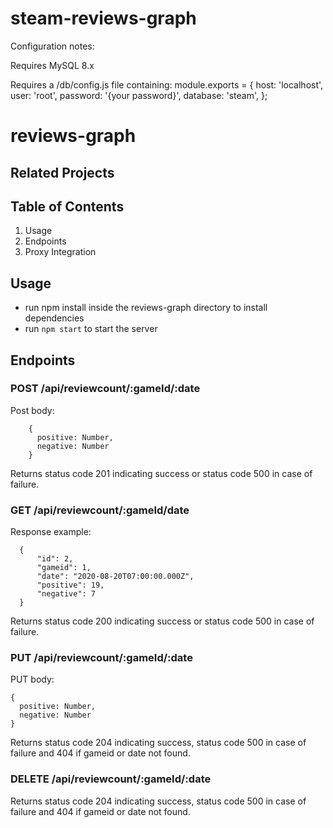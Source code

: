 # steam-reviews-graph

Configuration notes:

Requires MySQL 8.x

Requires a /db/config.js file containing:
module.exports = {
  host: 'localhost',
  user: 'root',
  password: '{your password}',
  database: 'steam',
};

# reviews-graph

## Related Projects

## Table of Contents
  1. Usage
  2. Endpoints
  3. Proxy Integration

## Usage

- run npm install inside the reviews-graph directory to install dependencies
- run `npm start` to start the server

## Endpoints

### POST /api/reviewcount/:gameId/:date

  Post body:

```
    {
      positive: Number,
      negative: Number
    }
```

Returns status code 201 indicating success or status code 500 in case of failure.

### GET /api/reviewcount/:gameId/date

  Response example:

  ```
    {
        "id": 2,
        "gameid": 1,
        "date": "2020-08-20T07:00:00.000Z",
        "positive": 19,
        "negative": 7
    }

  ```
Returns status code 200 indicating success or status code 500 in case of failure.

### PUT /api/reviewcount/:gameId/:date

  PUT body:

  ```
  {
    positive: Number,
    negative: Number
  }

  ```
  Returns status code 204 indicating success, status code 500 in case of failure and 404 if gameid or date not found.

### DELETE /api/reviewcount/:gameId/:date

  Returns status code 204 indicating success, status code 500 in case of failure and 404 if gameid or date not found.
